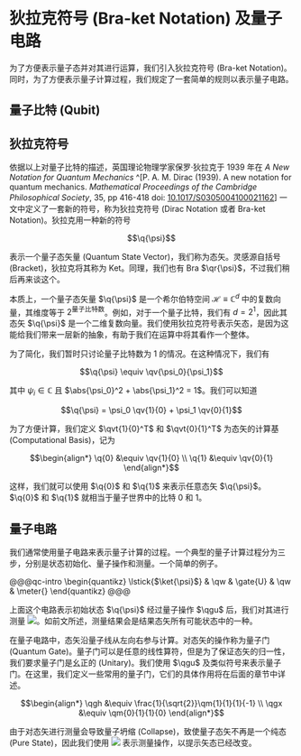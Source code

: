 # 狄拉克符号 (Bra-ket Notation) 及量子电路

为了方便表示量子态并对其进行运算，我们引入狄拉克符号 (Bra-ket Notation)。同时，为了方便表示量子计算过程，我们规定了一套简单的规则以表示量子电路。

## 量子比特 (Qubit)

## 狄拉克符号

依据以上对量子比特的描述，英国理论物理学家保罗·狄拉克于 1939 年在 *A New Notation for Quantum Mechanics* ^[P. A. M. Dirac (1939). A new notation for quantum mechanics. *Mathematical Proceedings of the Cambridge Philosophical Society*, 35, pp 416-418 doi: [10.1017/S0305004100021162](https://www.doi.org/10.1017/S0305004100021162)] 一文中定义了一套新的符号，称为狄拉克符号 (Dirac Notation 或者 Bra-ket Notation)。狄拉克用一种新的符号

$$\q{\psi}$$

表示一个量子态矢量 (Quantum State Vector)，我们称为态矢。灵感源自括号 (Bracket)，狄拉克将其称为 Ket。同理，我们也有 Bra $\qr{\psi}$，不过我们稍后再来谈这个。

本质上，一个量子态矢量 $\q{\psi}$ 是一个希尔伯特空间 $\mathcal{H} \equiv \mathbb{C}^d$ 中的复数向量，其维度等于 $2^\text{量子比特数}$。例如，对于一个量子比特，我们有 $d = 2^1$，因此其态矢 $\q{\psi}$ 是一个二维复数向量。我们使用狄拉克符号表示矢态，是因为这能给我们带来一层新的抽象，有助于我们在运算中将其看作一个整体。

为了简化，我们暂时只讨论量子比特数为 1 的情况。在这种情况下，我们有

$$\q{\psi} \equiv \qv{\psi_0}{\psi_1}$$

其中 $\psi_i \in \mathbb{C}$ 且 $\abs{\psi_0}^2 + \abs{\psi_1}^2 = 1$。我们可以知道

$$\q{\psi} = \psi_0 \qv{1}{0} + \psi_1 \qv{0}{1}$$

为了方便计算，我们定义 $\qvt{1}{0}^T$ 和 $\qvt{0}{1}^T$ 为态矢的计算基 (Computational Basis)，记为

$$\begin{align*}
    \q{0} &\equiv \qv{1}{0} \\
    \q{1} &\equiv \qv{0}{1}
\end{align*}$$

这样，我们就可以使用 $\q{0}$ 和 $\q{1}$ 来表示任意态矢 $\q{\psi}$。$\q{0}$ 和 $\q{1}$ 就相当于量子世界中的比特 $0$ 和 $1$。


## 量子电路

我们通常使用量子电路来表示量子计算的过程。一个典型的量子计算过程分为三步，分别是状态初始化、量子操作和测量。一个简单的例子。

@@@qc-intro
\begin{quantikz}
    \lstick{$\ket{\psi}$} & \qw & \gate{U} & \qw & \meter{}
\end{quantikz}
@@@

上面这个电路表示初始状态 $\q{\psi}$ 经过量子操作 $\qgu$ 后，我们对其进行测量 <img src="/meter.svg" class="qcsvgi">。如前文所述，测量结果会是结果态矢所有可能状态中的一种。

在量子电路中，态矢沿量子线从左向右参与计算。对态矢的操作称为量子门 (Quantum Gate)。量子门可以是任意的线性算符，但是为了保证态矢的归一性，我们要求量子门是幺正的 (Unitary)。我们使用 $\qgu$ 及类似符号来表示量子门。在这里，我们定义一些常用的量子门，它们的具体作用将在后面的章节中详述。

$$\begin{align*}
    \qgh &\equiv \frac{1}{\sqrt{2}}\qm{1}{1}{1}{-1} \\
    \qgx &\equiv \qm{0}{1}{1}{0}
\end{align*}$$

由于对态矢进行测量会导致量子坍缩 (Collapse)，致使量子态矢不再是一个纯态 (Pure State)，因此我们使用 <img src="/meter.svg" class="qcsvgi"> 表示测量操作，以提示矢态已经改变。
